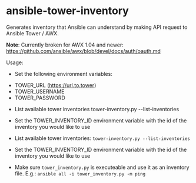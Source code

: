 # ansible-tower-inventory
Generates inventory that Ansible can understand by making API request to Ansible Tower / AWX.

**Note**: Currently broken for AWX 1.04 and newer: https://github.com/ansible/awx/blob/devel/docs/auth/oauth.md

Usage: 

* Set the following environment variables:
 - TOWER_URL (https://url.to.tower)
 - TOWER_USERNAME
 - TOWER_PASSWORD

* List available tower inventories
 tower-inventory.py --list-inventories

* Set the TOWER_INVENTORY_ID environment variable with the id of the inventory you would like to use

* List available tower inventories: `tower-inventory.py --list-inventories`

* Set the TOWER_INVENTORY_ID environment variable with the id of the inventory you would like to use

* Make sure `tower_inventory.py` is executeable and use it as an inventory file. E.g.: `ansible all -i tower_inventory.py -m ping`

